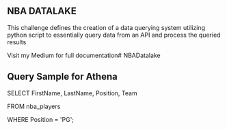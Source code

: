 NBA DATALAKE
------------
This challenge defines the creation of a data querying system utilizing python script to essentially query data from an API and process the queried results

Visit my Medium for full documentation# NBADatalake

Query Sample for Athena 
-----------------------
SELECT FirstName, LastName, Position, Team

FROM nba_players

WHERE Position = 'PG';
